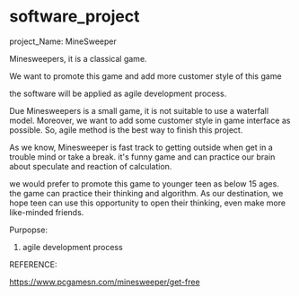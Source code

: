# software_project

project_Name: MineSweeper 
 

Minesweepers, it is a classical game. 

We want to promote this game and add more customer style of this game 

the software will be applied as agile development process. 

Due Minesweepers is a small game, it is not suitable to use a waterfall model. Moreover, we want to add some customer style in game interface as possible. So, agile method is the best way to finish this project. 

As we know, Minesweeper is fast track to getting outside when get in a trouble mind or take a break. it's funny game and can practice our brain about speculate and reaction of calculation. 

we would prefer to promote this game to younger teen as below 15 ages. the game can practice their thinking and algorithm. As our destination, we hope teen can use this opportunity to open their thinking, even make more like-minded friends.  

 

 

Purpopse: 

  

1. agile development process 

 

  

  

REFERENCE: 

https://www.pcgamesn.com/minesweeper/get-free 
